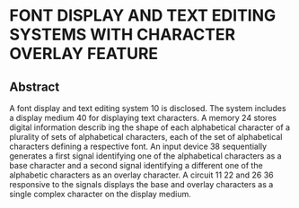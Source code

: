 # FONT DISPLAY AND TEXT EDITING SYSTEMS WITH CHARACTER OVERLAY FEATURE

## Abstract
A font display and text editing system 10 is disclosed. The system includes a display medium 40 for displaying text characters. A memory 24 stores digital information describ ing the shape of each alphabetical character of a plurality of sets of alphabetical characters, each of the set of alphabetical characters defining a respective font. An input device 38 sequentially generates a first signal identifying one of the alphabetical characters as a base character and a second signal identifying a different one of the alphabetic characters as an overlay character. A circuit 11 22 and 26 36 responsive to the signals displays the base and overlay characters as a single complex character on the display medium.